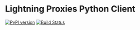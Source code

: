 # Lightning Proxies Python Client

[![PyPI version](https://badge.fury.io/py/lightning-proxies.svg)](https://badge.fury.io/py/lightning-proxies)
[![Build Status](https://github.com/yourusername/lightning_proxies/actions/workflows/python-app.yml/badge.svg)](https://github.com/yourusername/lightning_proxies/actions)
